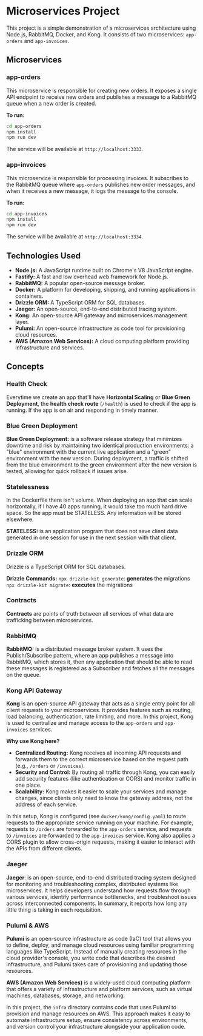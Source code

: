 # Microservices Project

This project is a simple demonstration of a microservices architecture using Node.js, RabbitMQ, Docker, and Kong. It consists of two microservices: `app-orders` and `app-invoices`.

## Microservices

### app-orders

This microservice is responsible for creating new orders. It exposes a single API endpoint to receive new orders and publishes a message to a RabbitMQ queue when a new order is created.

**To run:**

```bash
cd app-orders
npm install
npm run dev
```

The service will be available at `http://localhost:3333`.

### app-invoices

This microservice is responsible for processing invoices. It subscribes to the RabbitMQ queue where `app-orders` publishes new order messages, and when it receives a new message, it logs the message to the console.

**To run:**

```bash
cd app-invoices
npm install
npm run dev
```

The service will be available at `http://localhost:3334`.

## Technologies Used

- **Node.js:** A JavaScript runtime built on Chrome's V8 JavaScript engine.
- **Fastify:** A fast and low overhead web framework for Node.js.
- **RabbitMQ:** A popular open-source message broker.
- **Docker:** A platform for developing, shipping, and running applications in containers.
- **Drizzle ORM:** A TypeScript ORM for SQL databases.
- **Jaeger:** An open-source, end-to-end distributed tracing system.
- **Kong:** An open-source API gateway and microservices management layer.
- **Pulumi:** An open-source infrastructure as code tool for provisioning cloud resources.
- **AWS (Amazon Web Services):** A cloud computing platform providing infrastructure and services.

## Concepts

### Health Check

Everytime we create an app that'll have **Horizontal Scaling** or **Blue Green Deployment**, the **health check route** (`/health`) is used to check if the app is running. If the app is on air and responding in timely manner.

### Blue Green Deployment

**Blue Green Deployment:** is a software release strategy that minimizes downtime and risk by maintaining two identical production environments: a "blue" environment with the current live application and a "green" environment with the new version. During deployment, a traffic is shifted from the blue environment to the green environment after the new version is tested, allowing for quick rollback if issues arise.

### Statelessness

In the Dockerfile there isn't volume. When deploying an app that can scale horizontally, if I have 40 apps running, it would take too much hard drive space. So the app must be STATELESS. Any information will be stored elsewhere.

**STATELESS:** is an application program that does not save client data generated in one session for use in the next session with that client.

### Drizzle ORM

Drizzle is a TypeScript ORM for SQL databases.

**Drizzle Commands:**
`npx drizzle-kit generate`: **generates** the migrations
`npx drizzle-kit migrate`: **executes** the migrations

### Contracts

**Contracts** are points of truth between all services of what data are trafficking between microservices.

### RabbitMQ

**RabbitMQ:** is a distributed message broker system. It uses the Publish/Subscribe pattern, where an app publishes a message into RabbitMQ, which stores it, then any application that should be able to read these messages is registered as a Subscriber and fetches all the messages on the queue.

### Kong API Gateway

**Kong** is an open-source API gateway that acts as a single entry point for all client requests to your microservices. It provides features such as routing, load balancing, authentication, rate limiting, and more. In this project, Kong is used to centralize and manage access to the `app-orders` and `app-invoices` services.

**Why use Kong here?**

- **Centralized Routing:** Kong receives all incoming API requests and forwards them to the correct microservice based on the request path (e.g., `/orders` or `/invoices`).
- **Security and Control:** By routing all traffic through Kong, you can easily add security features (like authentication or CORS) and monitor traffic in one place.
- **Scalability:** Kong makes it easier to scale your services and manage changes, since clients only need to know the gateway address, not the address of each service.

In this setup, Kong is configured (see `docker/kong/config.yaml`) to route requests to the appropriate service running on your machine. For example, requests to `/orders` are forwarded to the `app-orders` service, and requests to `/invoices` are forwarded to the `app-invoices` service. Kong also applies a CORS plugin to allow cross-origin requests, making it easier to interact with the APIs from different clients.

### Jaeger

**Jaeger**: is an open-source, end-to-end distributed tracing system designed for monitoring and troubleshooting complex, distributed systems like microservices. It helps developers understand how requests flow through various services, identify performance bottlenecks, and troubleshoot issues across interconnected components.
In summary, it reports how long any little thing is taking in each requisition.

### Pulumi & AWS

**Pulumi** is an open-source infrastructure as code (IaC) tool that allows you to define, deploy, and manage cloud resources using familiar programming languages like TypeScript. Instead of manually creating resources in the cloud provider's console, you write code that describes the desired infrastructure, and Pulumi takes care of provisioning and updating those resources.

**AWS (Amazon Web Services)** is a widely-used cloud computing platform that offers a variety of infrastructure and platform services, such as virtual machines, databases, storage, and networking.

In this project, the `infra` directory contains code that uses Pulumi to provision and manage resources on AWS. This approach makes it easy to automate infrastructure setup, ensure consistency across environments, and version control your infrastructure alongside your application code.
